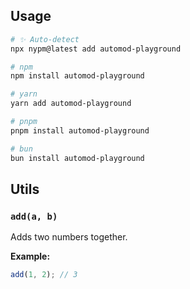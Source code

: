 ## Usage

<!-- AUTOMD_START generator="pm-install" -->

```sh
# ✨ Auto-detect
npx nypm@latest add automod-playground

# npm
npm install automod-playground

# yarn
yarn add automod-playground

# pnpm
pnpm install automod-playground

# bun
bun install automod-playground
```

<!-- AUTOMD_END -->

## Utils

<!-- AUTOMD_START generator="jsdocs" src="./src/index" -->

### `add(a, b)`

Adds two numbers together.

**Example:**

```js
add(1, 2); // 3
```


<!-- AUTOMD_END -->
